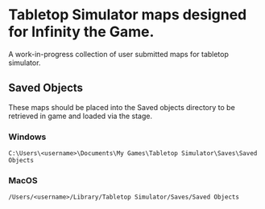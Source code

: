 # Tabletop Simulator maps designed for Infinity the Game.

A work-in-progress collection of user submitted maps for tabletop simulator.

## Saved Objects
These maps should be placed into the Saved objects directory to be retrieved in game and loaded via the stage.

### Windows
```
C:\Users\<username>\Documents\My Games\Tabletop Simulator\Saves\Saved Objects
```

### MacOS
```
/Users/<username>/Library/Tabletop Simulator/Saves/Saved Objects
```

